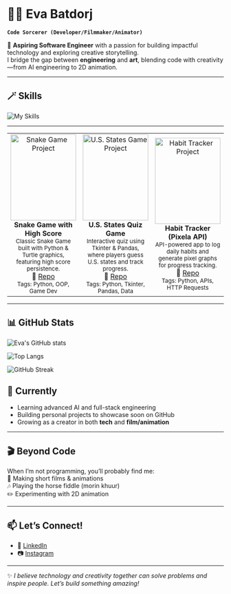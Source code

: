 # 🧙‍♀️ Eva Batdorj

**`Code Sorcerer (Developer/Filmmaker/Animator)`**

🚀 **Aspiring Software Engineer** with a passion for building impactful technology and exploring creative storytelling.  
I bridge the gap between **engineering** and **art**, blending code with creativity—from AI engineering to 2D animation.  

---

## 🪄 Skills

![My Skills](https://skillicons.dev/icons?i=python,js,cpp,html,css,react,nodejs,express,nextjs,ai,git,github,figma&theme=light)


---

<table>
  <tr>
    <td align="center" width="33%">
      <a href="https://github.com/yourusername/snake-game">
        <img src="https://upload.wikimedia.org/wikipedia/commons/0/0a/Snake_game_screenshot.png"
             alt="Snake Game Project"
             style="width:100%; height:200px; object-fit:cover;"/>
      </a>
      <br/>
      <b>Snake Game with High Score</b><br/>
      <sub>Classic Snake Game built with Python & Turtle graphics, featuring high score persistence.</sub><br/>
      🔗 <a href="https://github.com/yourusername/snake-game">Repo</a>  
      <br/>
      <sub>Tags: Python, OOP, Game Dev</sub>
    </td>
    <td align="center" width="33%">
      <a href="https://github.com/yourusername/us-states-game">
        <img src="https://i.imgur.com/Zq5RkK5.png"
             alt="U.S. States Game Project"
             style="width:100%; height:200px; object-fit:cover;"/>
      </a>
      <br/>
      <b>U.S. States Quiz Game</b><br/>
      <sub>Interactive quiz using Tkinter & Pandas, where players guess U.S. states and track progress.</sub><br/>
      🔗 <a href="https://github.com/yourusername/us-states-game">Repo</a>  
      <br/>
      <sub>Tags: Python, Tkinter, Pandas, Data</sub>
    </td>
    <td align="center" width="33%">
      <a href="https://github.com/yourusername/habit-tracker">
        <img src="https://i.imgur.com/6tY1F4G.png"
             alt="Habit Tracker Project"
             style="width:100%; height:200px; object-fit:cover;"/>
      </a>
      <br/>
      <b>Habit Tracker (Pixela API)</b><br/>
      <sub>API-powered app to log daily habits and generate pixel graphs for progress tracking.</sub><br/>
      🔗 <a href="https://github.com/yourusername/habit-tracker">Repo</a>  
      <br/>
      <sub>Tags: Python, APIs, HTTP Requests</sub>
    </td>
  </tr>
</table>

---
## 📊 GitHub Stats

![Eva's GitHub stats](https://github-readme-stats.vercel.app/api?username=Enguunee&show_icons=true&theme=tokyonight)  

![Top Langs](https://github-readme-stats.vercel.app/api/top-langs/?username=Enguunee&layout=compact&theme=tokyonight)  

![GitHub Streak](https://streak-stats.demolab.com?user=Enguunee&theme=tokyonight&border_radius=10)
## 🌱 Currently  
- Learning advanced AI and full-stack engineering  
- Building personal projects to showcase soon on GitHub  
- Growing as a creator in both **tech** and **film/animation**  

---

## 🎬 Beyond Code  
When I’m not programming, you’ll probably find me:  
🎥 Making short films & animations  
🎶 Playing the horse fiddle (morin khuur)  
✏️ Experimenting with 2D animation  

---

## 📫 Let’s Connect!  
- 💼 [LinkedIn](https://www.linkedin.com/in/eva-batdorj-12213332a)  
- 📷 [Instagram](https://www.instagram.com/your-handle-here)  

---

✨ *I believe technology and creativity together can solve problems and inspire people. Let’s build something amazing!*  

